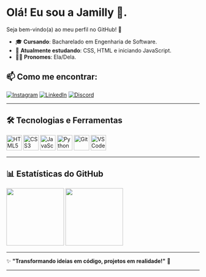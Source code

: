 
# Olá! Eu sou a Jamilly 👋. 
Seja bem-vindo(a) ao meu perfil no GitHub! 🚀

- 🎓 **Cursando**: Bacharelado em Engenharia de Software.
- 🌱 **Atualmente estudando**: CSS, HTML e iniciando JavaScript.
- 🙋‍♀️ **Pronomes**: Ela/Dela.

## 📫 Como me encontrar:
[![Instagram](https://img.shields.io/badge/Instagram-%23E4405F.svg?&style=for-the-badge&logo=instagram&logoColor=white)](https://www.instagram.com/jamilly.crf?igsh=ZHN2bnpjY3U2aWxl)
[![LinkedIn](https://img.shields.io/badge/LinkedIn-%230077B5.svg?&style=for-the-badge&logo=linkedin&logoColor=white)](https://www.linkedin.com/in/jamilly-correa-41b55921a?utm_source=share&utm_campaign=share_via&utm_content=profile&utm_medium=ios_app)
[![Discord](https://img.shields.io/badge/Discord-%237289DA.svg?&style=for-the-badge&logo=discord&logoColor=white)](https://discord.com/users/_jcrr)

---

## 🛠 **Tecnologias e Ferramentas**
<p align="left">
  <img src="https://cdn.jsdelivr.net/gh/devicons/devicon/icons/html5/html5-original.svg" alt="HTML5" width="40" height="40"/>
  <img src="https://cdn.jsdelivr.net/gh/devicons/devicon/icons/css3/css3-original.svg" alt="CSS3" width="40" height="40"/>
  <img src="https://cdn.jsdelivr.net/gh/devicons/devicon/icons/javascript/javascript-original.svg" alt="JavaScript" width="40" height="40"/>
  <img src="https://cdn.jsdelivr.net/gh/devicons/devicon/icons/python/python-original.svg" alt="Python" width="40" height="40"/>
  <img src="https://cdn.jsdelivr.net/gh/devicons/devicon/icons/git/git-original.svg" alt="Git" width="40" height="40"/>
  <img src="https://cdn.jsdelivr.net/gh/devicons/devicon/icons/vscode/vscode-original.svg" alt="VSCode" width="40" height="40"/>
</p>

---

## 📊 **Estatísticas do GitHub**
<div>
  <img height="150em" src="https://github-readme-stats.vercel.app/api?username=JamillyCorrea&show_icons=true&theme=dracula&include_all_commits=true&count_private=true"/>
  <img height="150em" src="https://github-readme-stats.vercel.app/api/top-langs/?username=JamillyCorrea&layout=compact&langs_count=7&theme=dracula"/>
</div>

---

✨ **"Transformando ideias em código, projetos em realidade!"** 🚀

---




